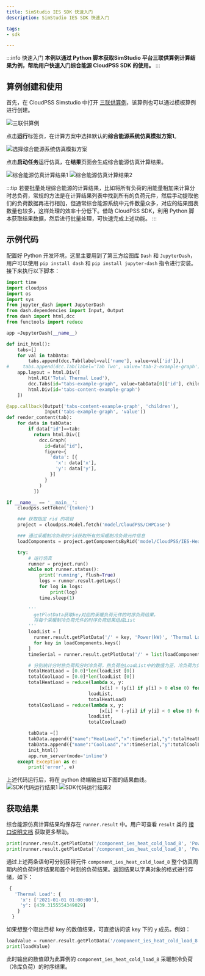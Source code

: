 ```yaml
---
title: SimStudio IES SDK 快速入门
description: SimStudio IES SDK 快速入门

tags:
- sdk

---
```


:::info 快速入门
**本例以通过 Python 脚本获取SimStudio 平台三联供算例计算结果为例，帮助用户快速入门综合能源 CloudPSS SDK 的使用。**
:::

## 算例创建和使用

首先，在 CloudPSS Simstudio 中打开 [三联供算例](https://cloudpss.net/model/CloudPSS/CHPCase)，该算例也可以通过模板算例进行创建。

![三联供算例](./1.svg "三联供算例")

点击**运行**标签页，在计算方案中选择默认的**综合能源系统仿真模拟方案1**。

![选择综合能源系统仿真模拟方案](./2.jpg "选择综合能源系统仿真模拟方案")

点击**启动任务**运行仿真，在**结果**页面会生成综合能源仿真计算结果。

![综合能源仿真计算结果1](./3-1.png "综合能源仿真计算结果1")
![综合能源仿真计算结果2](./3-2.jpg "综合能源仿真计算结果2")

:::tip
若要批量处理综合能源的计算结果，比如将所有负荷的用能量相加来计算分时总负荷，常规的方法是在计算结果列表中找到所有的负荷元件，然后手动提取他们的负荷数据再进行相加，但通常综合能源系统中元件数量众多，对应的结果图表数量也较多，这样处理的效率十分低下。借助 CloudPSS SDK，利用 Python 脚本获取结果数据，然后进行批量处理，可快速完成上述功能。
:::

## 示例代码

配置好 Python 开发环境，这里主要用到了第三方绘图库 `Dash` 和 `JupyterDash`，用户可以使用 `pip install dash` 和 `pip install jupyter-dash` 指令进行安装。接下来执行以下脚本：
```python showLineNumbers
import time
import cloudpss
import os
import sys
from jupyter_dash import JupyterDash
from dash.dependencies import Input, Output
from dash import html,dcc
from functools import reduce

app =JupyterDash(__name__)

def init_html():
    tabs=[]
    for val in tabData:
        tabs.append(dcc.Tab(label=val['name'], value=val['id']),)
#     tabs.append(dcc.Tab(label='Tab Two', value='tab-2-example-graph'))
    app.layout = html.Div([
        html.H1('Total Thermal Load'),
        dcc.Tabs(id="tabs-example-graph", value=tabData[0]['id'], children=tabs),
        html.Div(id='tabs-content-example-graph')
    ])

@app.callback(Output('tabs-content-example-graph', 'children'),
              Input('tabs-example-graph', 'value'))
def render_content(tab):
    for data in tabData:
        if data["id"]==tab:
          return html.Div([
            dcc.Graph(
              id=data["id"],
              figure={
                'data': [{
                  'x': data['x'],
                  'y': data['y'],
                }]
              }
            )
          ])

if __name__ == '__main__':
    cloudpss.setToken('{token}')

    ### 获取指定 rid 的项目
    project = cloudpss.Model.fetch('model/CloudPSS/CHPCase')

    ### 通过采暖制冷负荷的rid获取所有的采暖制冷负荷元件信息
    loadComponents = project.getComponentsByRid('model/CloudPSS/IES-HeatColdLoad')

    try:
        # 运行仿真
        runner = project.run()
        while not runner.status():
            print('running', flush=True)
            logs = runner.result.getLogs()
            for log in logs:
                print(log)
            time.sleep(1)

        '''
          getPlotData获取key对应的采暖负荷元件的时序负荷结果，
          将每个采暖制冷负荷元件的时序负荷结果组成List
        '''
        loadList = [
          runner.result.getPlotData('/' + key, 'Power(kW)', 'Thermal Load')['Thermal Load']['y'] 
          for key in loadComponents.keys()
        ]
        timeSerial = runner.result.getPlotData('/' + list(loadComponents.keys())[0], 'Power(kW)', 'Thermal Load')['Thermal Load']['x']

        # 分别统计分时热负荷和分时冷负荷，热负荷在LoadList中的数值为正，冷负荷为负
        totalHeatLoad = [0.0]*len(loadList [0])
        totalCoolLoad = [0.0]*len(loadList [0])
        totalHeatLoad = reduce(lambda x, y: 
                                  [x[i] + (y[i] if y[i] > 0 else 0) for i in range(len(x))], 
                              loadList, 
                              totalHeatLoad)
        totalCoolLoad = reduce(lambda x, y: 
                                  [x[i] + (-y[i] if y[i] < 0 else 0) for i in range(len(x))], 
                              loadList, 
                              totalCoolLoad)

        tabData =[]
        tabData.append({"name":"HeatLoad","x":timeSerial,"y":totalHeatLoad,"id":"HeatLoad"})
        tabData.append({"name":"CoolLoad","x":timeSerial,"y":totalCoolLoad,"id":"CoolLoad"})
        init_html()
        app.run_server(mode='inline')
    except Exception as e:
        print('error', e)
```
上述代码运行后，将在 python 终端输出如下图的结果曲线。
![SDK代码运行结果1](./4-1.png "SDK代码运行结果1")
![SDK代码运行结果2](./4-2.png "SDK代码运行结果2")

## 获取结果

综合能源仿真计算结果均保存在 `runner.result` 中。用户可查看 `result` 类的 [接口说明文档](../../../70-api/40-result/index.md) 获取更多帮助。
```python showLineNumbers
print(runner.result.getPlotData('/component_ies_heat_cold_load_8', 'Power(kW)', 'Thermal Load'))
print(runner.result.getPlotData('/component_ies_heat_cold_load_8', 'Power(kW)', 'Thermal Load', 0))
```
通过上述两条语句可分别获得元件 `component_ies_heat_cold_load_8` 整个仿真周期内的负荷时序结果和首个时刻的负荷结果。返回结果以字典对象的格式进行存储，如下：

```python showLineNumbers
 {
   'Thermal Load': {
     'x': ['2021-01-01 01:00:00'], 
     'y': [439.3155554349029]
    }
  }
```

如果想整个取出目标 key 的数值结果，可直接访问该 key 下的 `y` 成员。例如：
```python showLineNumbers
loadValue = runner.result.getPlotData('/component_ies_heat_cold_load_8', 'Power(kW)', 'Thermal Load')['Thermal Load']['y']
print(loadValue)
```
此时输出的数值即为此算例的 `component_ies_heat_cold_load_8` 采暖制冷负荷（冷库负荷）的时序结果。
